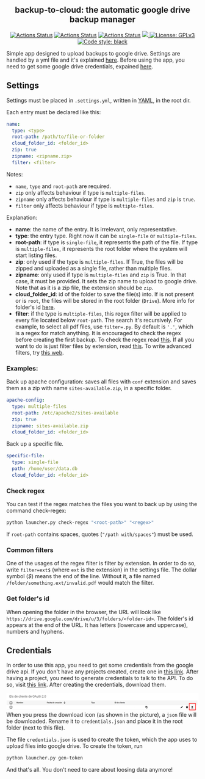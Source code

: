 <h2 align="center">backup-to-cloud: the automatic google drive backup manager</font></h2>

<p align="center">
<a href="https://github.com/sralloza/backup-to-cloud/actions"><img alt="Actions Status" src="https://github.com/sralloza/backup-to-cloud/workflows/test/badge.svg"></a>
<a href="https://github.com/sralloza/backup-to-cloud/actions"><img alt="Actions Status" src="https://github.com/sralloza/backup-to-cloud/workflows/lint-black/badge.svg"></a>
<a href="https://github.com/sralloza/backup-to-cloud/actions"><img alt="Actions Status" src="https://github.com/sralloza/backup-to-cloud/workflows/lint-pylint/badge.svg"></a>
<a href="https://codecov.io/gh/sralloza/backup-to-cloud">
  <img src="https://codecov.io/gh/sralloza/backup-to-cloud/branch/master/graph/badge.svg" />
</a>
<a href="https://github.com/sralloza/backup-to-cloud/blob/master/LICENSE"><img alt="License: GPLv3" src="https://img.shields.io/badge/License-GPLv3-blue.svg"></a>
<a href="https://github.com/psf/black"><img alt="Code style: black" src="https://img.shields.io/badge/code%20style-black-000000.svg"></a>
</p>

Simple app designed to upload backups to google drive. Settings are handled by a yml file and it's explained [here](#settings). Before using the app, you need to get some google drive credentials, expained [here](#credentials).

## Settings

Settings must be placed in `.settings.yml`, written in [YAML](https://yaml.org/), in the root dir.

Each entry must be declared like this:

```yaml
name:
  type: <type>
  root-path: /path/to/file-or-folder
  cloud_folder_id: <folder_id>
  zip: true
  zipname: <zipname.zip>
  filter: <filter>
```

Notes:

- `name`, `type` and `root-path` are required.
- `zip` only affects behaviour if type is `multiple-files`.
- `zipname` only affects behaviour if type is `multiple-files` and `zip` is `true`.
- `filter` only affects behaviour if type is `multiple-files`.

Explanation:

- **name**: the name of the entry. It is irrelevant, only representative.
- **type**: the entry type. Right now it can be `single-file` or `multiple-files`.
- **root-path**: if type is `single-file`, it represents the path of the file. If type is `multiple-files`, it represents the root folder where the system will start listing files.
- **zip**: only used if the type is `multiple-files`. If True, the files will be zipped and uploaded as a single file, rather than multiple files.
- **zipname**: only used if type is `multiple-files` and `zip` is True. In that case, it must be provided. It sets the zip name to upload to google drive. Note that as it is a zip file, the extension should be `zip`.
- **cloud_folder_id**: id of the folder to save the file(s) into. If is not present or is `root`, the files will be stored in the root folder (`Drive`). More info for folder's id [here](#get-folders-id).
- **filter**: if the type is `multiple-files`, this regex filter will be applied to every file located below `root-path`. The search it's recursively. For example, to select all pdf files, use `filter=.py`. By default is `'.'`, which is a regex for match anything. It is encouraged to check the regex before creating the first backup. To check the regex read [this](#check-regex). If all you want to do is just filter files by extension, read [this](#common-filters). To write advanced filters, try [this web](https://regex101.com).

### Examples:

Back up apache configuration: saves all files with `conf` extension and saves them as a zip with name `sites-available.zip`, in a specific folder.

```yaml
apache-config:
  type: multiple-files
  root-path: /etc/apache2/sites-available
  zip: true
  zipname: sites-available.zip
  cloud_folder_id: <folder_id>
```

Back up a specific file.

```yaml
specific-file:
  type: single-file
  path: /home/user/data.db
  cloud_folder_id: <folder_id>
```

### Check regex

You can test if the regex matches the files you want to back up by using the command check-regex:

```bash
python launcher.py check-regex "<root-path>" "<regex>"
```

If `root-path` contains spaces, quotes (`"/path with/spaces"`) must be used.

### Common filters

One of the usages of the regex filter is filter by extension. In order to do so, write `filter=ext$` (where `ext` is the extension) in the settings file. The dollar symbol (*$*) means the end of the line. Without it, a file named `/folder/something.ext/invalid.pdf` would match the filter.

### Get folder's id

When opening the folder in the browser, the URL will look like `https://drive.google.com/drive/u/3/folders/<folder-id>`. The folder's id appears at the end of the URL. It has letters (lowercase and uppercase), numbers and hyphens.

## Credentials
In order to use this app, you need to get some credentials from the google drive api. If you don't have any projects created, create one in [this link](https://console.developers.google.com/projectcreate). After having a project, you need to generate credentials to talk to the API. To do so, visit [this link](https://console.developers.google.com/apis/credentials). After creating the credentials, download them.

![download credentials](.github/help.png)
When you press the download icon (as shown in the picture), a `json` file will be downloaded. Rename it to `credentials.json` and place it in the root folder (next to this file).

The file `credentials.json` is used to create the token, which the app uses to upload files into google drive. To create the token, run

```bash
python launcher.py gen-token
```

And that's all. You don't need to care about loosing data anymore!
